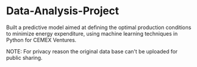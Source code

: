 # Data-Analysis-Project
Built a predictive model aimed at defining the optimal production conditions to minimize energy expenditure, using machine learning techniques in Python for CEMEX Ventures.

NOTE: For privacy reason the original data base can't be uploaded for public sharing.
